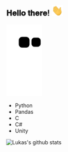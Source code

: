 <h2> 𝐇𝐞𝐥𝐥𝐨 𝐭𝐡𝐞𝐫𝐞! <img src="https://raw.githubusercontent.com/ABSphreak/ABSphreak/master/gifs/Hi.gif" width="30px"></h2>


![Snake animation](https://github.com/rafaballerini/rafaballerini/blob/output/github-contribution-grid-snake.svg)

- Python
- Pandas
- C
- C#
- Unity
<!--

**LukaPedra/LukaPedra** is a ✨ _special_ ✨ repository because its `README.md` (this file) appears on your GitHub profile.

Here are some ideas to get you started:

- 🔭 I’m currently working on ...
- 🌱 I’m currently learning ...
- 👯 I’m looking to collaborate on ...
- 🤔 I’m looking for help with ...
- 💬 Ask me about ...
- 📫 How to reach me: ...
- 😄 Pronouns: ...
- ⚡ Fun fact: ...

-->

![Lukas's github stats](https://github-readme-stats.vercel.app/api?username=LukaPedra&hide=["issues"]&show_icons=true)

